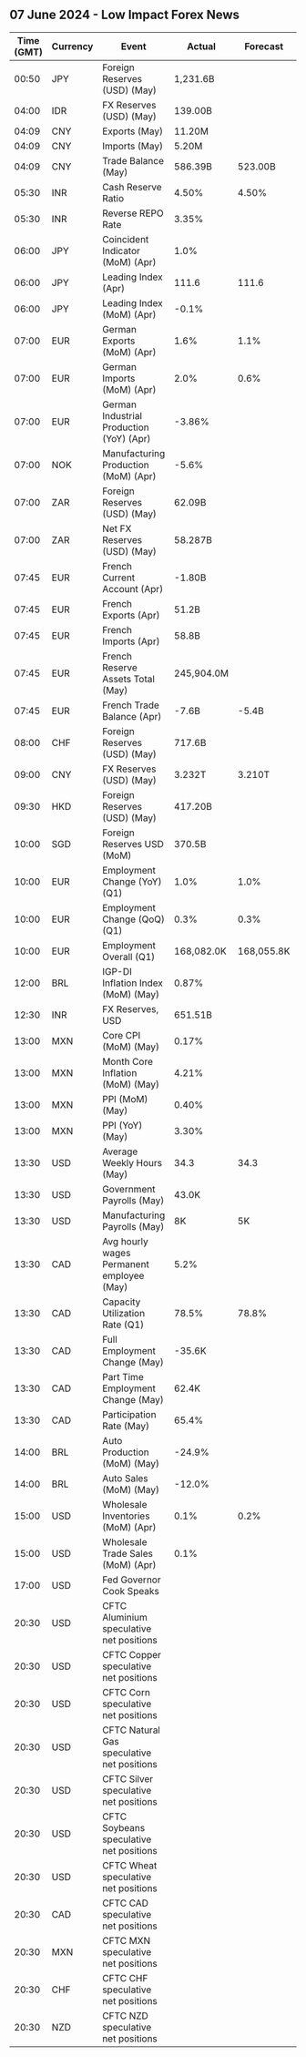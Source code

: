 ## 07 June 2024 - Low Impact Forex News

| Time (GMT) | Currency | Event | Actual | Forecast | Previous |
|------|----------|-------|--------|----------|----------|
| 00:50 | JPY | Foreign Reserves (USD) (May) | 1,231.6B |  | 1,279.0B |
| 04:00 | IDR | FX Reserves (USD) (May) | 139.00B |  | 136.20B |
| 04:09 | CNY | Exports (May) | 11.20M |  | 5.10M |
| 04:09 | CNY | Imports (May) | 5.20M |  | 12.20M |
| 04:09 | CNY | Trade Balance (May) | 586.39B | 523.00B | 513.45B |
| 05:30 | INR | Cash Reserve Ratio | 4.50% | 4.50% | 4.50% |
| 05:30 | INR | Reverse REPO Rate | 3.35% |  | 3.35% |
| 06:00 | JPY | Coincident Indicator (MoM) (Apr) | 1.0% |  | 1.9% |
| 06:00 | JPY | Leading Index (Apr) | 111.6 | 111.6 | 111.7 |
| 06:00 | JPY | Leading Index (MoM) (Apr) | -0.1% |  | 0.1% |
| 07:00 | EUR | German Exports (MoM) (Apr) | 1.6% | 1.1% | 1.1% |
| 07:00 | EUR | German Imports (MoM) (Apr) | 2.0% | 0.6% | 0.5% |
| 07:00 | EUR | German Industrial Production (YoY) (Apr) | -3.86% |  | -4.25% |
| 07:00 | NOK | Manufacturing Production (MoM) (Apr) | -5.6% |  | 5.6% |
| 07:00 | ZAR | Foreign Reserves (USD) (May) | 62.09B |  | 61.80B |
| 07:00 | ZAR | Net FX Reserves (USD) (May) | 58.287B |  | 57.851B |
| 07:45 | EUR | French Current Account (Apr) | -1.80B |  | 0.60B |
| 07:45 | EUR | French Exports (Apr) | 51.2B |  | 52.1B |
| 07:45 | EUR | French Imports (Apr) | 58.8B |  | 57.5B |
| 07:45 | EUR | French Reserve Assets Total (May) | 245,904.0M |  | 247,118.0M |
| 07:45 | EUR | French Trade Balance (Apr) | -7.6B | -5.4B | -5.4B |
| 08:00 | CHF | Foreign Reserves (USD) (May) | 717.6B |  | 720.3B |
| 09:00 | CNY | FX Reserves (USD) (May) | 3.232T | 3.210T | 3.201T |
| 09:30 | HKD | Foreign Reserves (USD) (May) | 417.20B |  | 416.40B |
| 10:00 | SGD | Foreign Reserves USD (MoM) | 370.5B |  | 366.9B |
| 10:00 | EUR | Employment Change (YoY) (Q1) | 1.0% | 1.0% | 1.2% |
| 10:00 | EUR | Employment Change (QoQ) (Q1) | 0.3% | 0.3% | 0.3% |
| 10:00 | EUR | Employment Overall (Q1) | 168,082.0K | 168,055.8K | 167,534.6K |
| 12:00 | BRL | IGP-DI Inflation Index (MoM) (May) | 0.87% |  | 0.72% |
| 12:30 | INR | FX Reserves, USD | 651.51B |  | 646.67B |
| 13:00 | MXN | Core CPI (MoM) (May) | 0.17% |  | 0.21% |
| 13:00 | MXN | Month Core Inflation (MoM) (May) | 4.21% |  | 4.37% |
| 13:00 | MXN | PPI (MoM) (May) | 0.40% |  | 0.60% |
| 13:00 | MXN | PPI (YoY) (May) | 3.30% |  | 2.50% |
| 13:30 | USD | Average Weekly Hours (May) | 34.3 | 34.3 | 34.3 |
| 13:30 | USD | Government Payrolls (May) | 43.0K |  | 7.0K |
| 13:30 | USD | Manufacturing Payrolls (May) | 8K | 5K | 6K |
| 13:30 | CAD | Avg hourly wages Permanent employee (May) | 5.2% |  | 4.8% |
| 13:30 | CAD | Capacity Utilization Rate (Q1) | 78.5% | 78.8% | 78.6% |
| 13:30 | CAD | Full Employment Change (May) | -35.6K |  | 40.1K |
| 13:30 | CAD | Part Time Employment Change (May) | 62.4K |  | 50.3K |
| 13:30 | CAD | Participation Rate (May) | 65.4% |  | 65.4% |
| 14:00 | BRL | Auto Production (MoM) (May) | -24.9% |  | 13.5% |
| 14:00 | BRL | Auto Sales (MoM) (May) | -12.0% |  | 17.6% |
| 15:00 | USD | Wholesale Inventories (MoM) (Apr) | 0.1% | 0.2% | -0.4% |
| 15:00 | USD | Wholesale Trade Sales (MoM) (Apr) | 0.1% |  | -1.3% |
| 17:00 | USD | Fed Governor Cook Speaks |  |  |  |
| 20:30 | USD | CFTC Aluminium speculative net positions |  |  | 1.1K |
| 20:30 | USD | CFTC Copper speculative net positions |  |  | 65.5K |
| 20:30 | USD | CFTC Corn speculative net positions |  |  | -51.6K |
| 20:30 | USD | CFTC Natural Gas speculative net positions |  |  | -75.4K |
| 20:30 | USD | CFTC Silver speculative net positions |  |  | 57.2K |
| 20:30 | USD | CFTC Soybeans speculative net positions |  |  | -25.9K |
| 20:30 | USD | CFTC Wheat speculative net positions |  |  | -14.4K |
| 20:30 | CAD | CFTC CAD speculative net positions |  |  | -86.6K |
| 20:30 | MXN | CFTC MXN speculative net positions |  |  | 120.9K |
| 20:30 | CHF | CFTC CHF speculative net positions |  |  | -44.4K |
| 20:30 | NZD | CFTC NZD speculative net positions |  |  | 2.0K |
